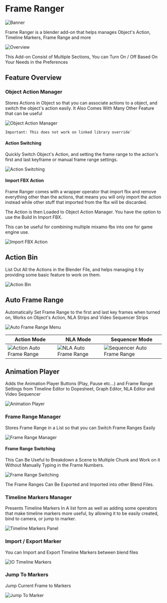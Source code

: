 # Frame Ranger

![Banner](https://BlenderBoi.com/gallery/FrameRanger/Banner.png)

Frame Ranger is a blender add-on that helps manages Object's Action, Timeline Markers, Frame Range and more

![Overview](https://BlenderBoi.com/gallery/FrameRanger/Overview.png)

This Add-on Consist of Multiple Sections, You can Turn On / Off Based On Your Needs in the Preferences

## Feature Overview

### Object Action Manager

Stores Actions in Object so that you can associate actions to a object, and switch the object's action easily. It Also Comes With Many Other Feature that can be useful

![Object Action Manager](https://BlenderBoi.com/gallery/FrameRanger/ObjectActionManager.png)

	Important: This does not work on linked library override`


#### Action Switching

Quickly Switch Object's Action, and setting the frame range to the action's first and last keyframe or manual frame range settings. 

![Action Switching](https://BlenderBoi.com/gallery/FrameRanger/ActionSwitching.gif)

#### Import FBX Action

Frame Ranger comes with a wrapper operator that import fbx and remove everything other than the actions, that means you will only import the action instead while other stuff that imported from the fbx will be discarded.

The Action is then Loaded to Object Action Manager. You have the option to use the Build In Import FBX.

This can be useful for combining multiple mixamo fbx into one for game engine use. 

![Import FBX Action](https://BlenderBoi.com/gallery/FrameRanger/ImportFBXAction.gif)

## Action Bin

List Out All the Actions in the Blender File, and helps managing it by providing some basic feature to work on them. 

![Action Bin](https://BlenderBoi.com/gallery/FrameRanger/ActionBin.png)

## Auto Frame Range

Automatically Set Frame Range to the first and last key frames when turned on, Works on Object's Action, NLA Strips and Video Sequencer Strips

![Auto Frame Range Menu](https://BlenderBoi.com/gallery/FrameRanger/AutoFrameRangeMenu.png)

| Action Mode | NLA Mode | Sequencer Mode |
| -- | -- | -- |
| ![Action Auto Frame Range](https://BlenderBoi.com/gallery/FrameRanger/ActionAutoFrameRange.gif) | ![NLA Auto Frame Range](https://BlenderBoi.com/gallery/FrameRanger/NLAAutoFrameRange.gif) | ![Sequencer Auto Frame Range](https://BlenderBoi.com/gallery/FrameRanger/SequencerAutoFrameRange.gif) |

## Animation Player

Adds the Animation Player Buttons (Play, Pause etc...) and Frame Range Settings from Timeline Editor to Dopesheet, Graph Editor, NLA Editor and Video Sequencer

![Animation Player](https://BlenderBoi.com/gallery/FrameRanger/AnimationPlayer.png)

### Frame Range Manager

Stores Frame Range in a List so that you can Switch Frame Ranges Easily

![Frame Range Manager](https://BlenderBoi.com/gallery/FrameRanger/FrameRangeManager.png)

#### Frame Range Switching

This Can Be Useful to Breakdown a Scene to Multiple Chunk and Work on it Without Manually Typing in the Frame Numbers.

![Frame Range Switching](https://BlenderBoi.com/gallery/FrameRanger/FrameRangeSwitching.gif)

The Frame Ranges Can Be Exported and Imported into other Blend Files.

### Timeline Markers Manager

Presents Timeline Markers In A list form as well as adding some operators that make timeline markers more useful, by allowing it to be easily created, bind to camera, or jump to marker. 

![Timeline Markers Panel](https://BlenderBoi.com/gallery/FrameRanger/TimelineMarkersPanel.png)

### Import / Export Marker

You can Import and Export Timeline Markers between blend files

![IO Timeline Markers](https://BlenderBoi.com/gallery/FrameRanger/IOTimelineMarkers.png)

### Jump To Markers

Jump Current Frame to Markers

![Jump To Marker](https://BlenderBoi.com/gallery/FrameRanger/JumpToMarker.gif)


